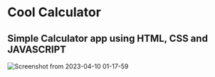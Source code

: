 # Cool Calculator
## Simple Calculator app using HTML, CSS  and JAVASCRIPT
![Screenshot from 2023-04-10 01-17-59](https://user-images.githubusercontent.com/101598718/230801191-a9dadaf9-f8df-4b43-bd9c-7752d6d7855a.png)
